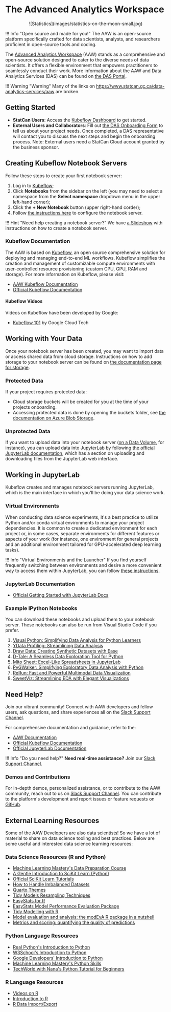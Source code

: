 # The Advanced Analytics Workspace

<center>
![Statistics](images/statistics-on-the-moon-small.jpg)
</center>

!!! Info "Open source and made for you!"
    The AAW is an open-source platform specifically crafted for data scientists, analysts, and researchers proficient in open-source tools and coding.

The [Advanced Analytics Workspace](https://www.statcan.gc.ca/data-analytics-services/aaw) (AAW) stands as a comprehensive and open-source solution designed to cater to the diverse needs of data scientists. It offers a flexible environment that empowers practitioners to seamlessly conduct their work. More information about the AAW and Data Analytics Services (DAS) can be found on [the DAS Portal](https://www.statcan.gc.ca/data-analytics-services/aaw).

!!! Warning "Warning"
    Many of the links on https://www.statcan.gc.ca/data-analytics-services/aaw are broken.

## Getting Started

- **StatCan Users**: Access the [Kubeflow Dashboard](https://kubeflow.aaw.cloud.statcan.ca/) to get started.
- **External Users and Collaborators**: Fill out [the DAS Onboarding Form](https://forms.office.com/r/RPrgDDkU9T) to tell us about your project needs. Once completed, a DAS representative will contact you to discuss the next steps and begin the onboarding process. Note: External users need a StatCan Cloud account granted by the business sponsor.

## Creating Kubeflow Notebook Servers

Follow these steps to create your first notebook server:

1. Log in to [Kubeflow](https://kubeflow.aaw.cloud.statcan.ca/);
2. Click **Notebooks** from the sidebar on the left (you may need to select a namespace from the **Select namespace** dropdown menu in the upper left-hand corner);
3. Click the **+ New Notebook** button (upper right-hand corder);
4. Follow [the instructions here](https://statcan.github.io/aaw/en/1-Experiments/Kubeflow.html#setup) to configure the notebook server.

<!-- prettier-ignore -->
!!! Hint "Need help creating a notebook server?"
    We have [a Slideshow](https://docs.google.com/presentation/d/12yTDlbMCmbg0ccdea2h0vwhs5YTa_GHm_3DieG5A-k8/edit?usp=sharing) with instructions on how to create a notebook server.

### Kubeflow Documentation

The AAW is based on [Kubeflow](https://statcan.github.io/aaw/en/1-Experiments/Kubeflow.html), an open source comprehensive solution for deploying and managing end-to-end ML workflows. Kubeflow simplifies the creation and management of customizable compute environments with user-controlled resource provisioning (custom CPU, GPU, RAM and storage). For more information on Kubeflow, please visit:

- [AAW Kubeflow Documentation](https://statcan.github.io/aaw/en/1-Experiments/Kubeflow.html)
- [Official Kubeflow Documentation](https://www.kubeflow.org/docs/started/introduction/)
    
#### Kubeflow Videos

Videos on Kubeflow have been developed by Google:

- [Kubeflow 101](https://www.youtube.com/playlist?list=PLIivdWyY5sqLS4lN75RPDEyBgTro_YX7x) by Google Cloud Tech

## Working with Your Data

Once your notebook server has been created, you may want to import data or access shared data from cloud storage. Instructions on how to add storage to your notebook server can be found on [the documentation page for storage](https://statcan.github.io/aaw/en/5-Storage/Disks.html).

### Protected Data

If your project requires protected data:

- Cloud storage buckets will be created for you at the time of your projects onboarding.
- Accessing protected data is done by opening the buckets folder, see [the documentation on Azure Blob Storage](https://statcan.github.io/aaw/en/5-Storage/AzureBlobStorage.html).

### Unprotected Data

If you want to upload data into your notebook server ([on a Data Volume](https://statcan.github.io/aaw/en/5-Storage/Disks.html#setup), for instance), you can upload data into JupyterLab by following [the official JupyterLab documentation](https://jupyterlab.readthedocs.io/en/stable/user/files.html#uploading-and-downloading), which has a section on uploading and downloading files from the JupyterLab web interface.

## Working in JupyterLab

Kubeflow creates and manages notebook servers running JupyterLab, which is the main interface in which you'll be doing your data science work.

### Virtual Environments

When conducting data science experiments, it's a best practice to utilize Python and/or conda virtual environments to manage your project dependencies. It is common to create a dedicated environment for each project or, in some cases, separate environments for different features or aspects of your work (for instance, one environment for general projects and an additional environment tailored for GPU-accelerated deep learning tasks).

!!! Info "Virtual Environments and the Launcher"
    If you find yourself frequently switching between environments and desire a more convenient way to access them within JupyterLab, you can follow [these instructions](https://statcan.github.io/aaw/en/1-Experiments/Virtual-Environments.html#creating-and-adding-environments-to-the-jupyterlab-launcher).

### JupyterLab Documentation

- [Official Getting Started with JupyterLab Docs](https://jupyterlab.readthedocs.io/en/stable/getting_started/overview.html)

### Example IPython Notebooks

You can download these notebooks and upload them to your notebook server. These notebooks can also be run from Visual Studio Code if you prefer.

1. [Visual Python: Simplifying Data Analysis for Python Learners](https://statcan.github.io/aaw/en/1-Experiments/Notebooks/VisualPython_EN.html)
2. [YData Profiling: Streamlining Data Analysis](https://statcan.github.io/aaw/en/1-Experiments/Notebooks/YData-Profiling_EN.html)
3. [Draw Data: Creating Synthetic Datasets with Ease](https://statcan.github.io/aaw/en/1-Experiments/Notebooks/DrawData_EN.html)
4. [D-Tale: A Seamless Data Exploration Tool for Python](https://statcan.github.io/aaw/en/1-Experiments/Notebooks/DTale_EN.html)
5. [Mito Sheet: Excel-Like Spreadsheets in JupyterLab](https://statcan.github.io/aaw/en/1-Experiments/Notebooks/MitoSheet_EN.html)
6. [PyGWalker: Simplifying Exploratory Data Analysis with Python](https://statcan.github.io/aaw/en/1-Experiments/Notebooks/PyGWalker_EN.html)
7. [ReRun: Fast and Powerful Multimodal Data Visualization](https://statcan.github.io/aaw/en/1-Experiments/Notebooks/ReRun_EN.html)
8. [SweetViz: Streamlining EDA with Elegant Visualizations](https://statcan.github.io/aaw/en/1-Experiments/Notebooks/SweetViz_EN.html)

## Need Help?

Join our vibrant community! Connect with AAW developers and fellow users, ask questions, and share experiences all on the [Slack Support Channel](https://statcan-aaw.slack.com/).

For comprehensive documentation and guidance, refer to the:

- [AAW Documentation](https://statcan.github.io/aaw/)
- [Official Kubeflow Documentation](https://www.kubeflow.org/docs/)
- [Official JupyterLab Documentation](https://jupyterlab.readthedocs.io/en/stable/user/index.html)

!!! Info "Do you need help?"
    **Need real-time assistance?** Join our [Slack Support Channel](https://statcan-aaw.slack.com).

### Demos and Contributions

For in-depth demos, personalized assistance, or to contribute to the AAW community, reach out to us on [Slack Support Channel](https://statcan-aaw.slack.com). You can contribute to the platform's development and report issues or feature requests on [GitHub](https://github.com/StatCan/aaw).

## External Learning Resources

Some of the AAW Developers are also data scientists! So we have a lot of material to share on data science tooling and best practices. Below are some useful and interested data science learning resources:

### Data Science Resources (R and Python)

- [Machine Learning Mastery's Data Preparation Course](https://machinelearningmastery.com/start-here/#dataprep)
- [A Gentle Introduction to SciKit Learn (Python)](https://machinelearningmastery.com/a-gentle-introduction-to-scikit-learn-a-python-machine-learning-library/)
- [Official SciKit Learn Tutorials](https://scikit-learn.org/stable/tutorial/index.html)
- [How to Handle Imbalanced Datasets](https://machinelearningmastery.com/start-here/#imbalanced)
- [Quarto Themes](https://quarto.org/docs/output-formats/html-themes.html)
- [Tidy Models Resampling Techniques](https://www.tidymodels.org/start/resampling/)
- [EasyStats for R](https://github.com/easystats)
- [EasyStats Model Performance Evaluation Package](https://easystats.github.io/performance/)
- [Tidy Modelling with R](https://www.tmwr.org/)
- [Model evaluation and analysis: the modEvA R package in a nutshell](https://modeva.r-forge.r-project.org/modEvA-tutorial.html)
- [Metrics and scoring: quantifying the quality of predictions](https://scikit-learn.org/stable/modules/model_evaluation.html)

### Python Language Resources

- [Real Python's Introduction to Python](https://realpython.com/learning-paths/python3-introduction/)
- [W3School's Introduction to Python](https://www.w3schools.com/python/python_intro.asp)
- [Google Developers' Introduction to Python](https://developers.google.com/edu/python)
- [Machine Learning Mastery's Python Skills](https://machinelearningmastery.com/start-here/#pythonskills)
- [TechWorld with Nana's Python Tutorial for Beginners](https://www.youtube.com/watch?v=t8pPdKYpowI)

### R Language Resources

- [Videos on R](https://www.youtube.com/playlist?list=PLLOxZwkBK52C6_Nkmp0nFCreLfnfJgUL7)
- [Introduction to R](https://cran.r-project.org/doc/manuals/r-release/R-intro.pdf)
- [R Data Import/Export](https://cran.r-project.org/doc/manuals/r-release/R-data.pdf)
